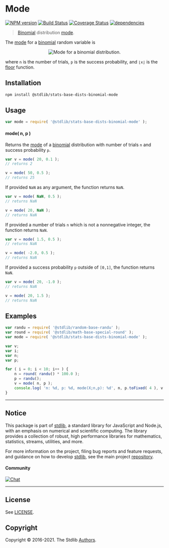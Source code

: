 <!--

@license Apache-2.0

Copyright (c) 2018 The Stdlib Authors.

Licensed under the Apache License, Version 2.0 (the "License");
you may not use this file except in compliance with the License.
You may obtain a copy of the License at

   http://www.apache.org/licenses/LICENSE-2.0

Unless required by applicable law or agreed to in writing, software
distributed under the License is distributed on an "AS IS" BASIS,
WITHOUT WARRANTIES OR CONDITIONS OF ANY KIND, either express or implied.
See the License for the specific language governing permissions and
limitations under the License.

-->

# Mode

[![NPM version][npm-image]][npm-url] [![Build Status][test-image]][test-url] [![Coverage Status][coverage-image]][coverage-url] [![dependencies][dependencies-image]][dependencies-url]

> [Binomial][binomial-distribution] distribution [mode][mode].

<!-- Section to include introductory text. Make sure to keep an empty line after the intro `section` element and another before the `/section` close. -->

<section class="intro">

The [mode][mode] for a [binomial][binomial-distribution] random variable is

<!-- <equation class="equation" label="eq:binomial_mode" align="center" raw="\operatorname{mode}\left( X \right) = \lfloor (n+1)p \rfloor" alt="Mode for a binomial distribution."> -->

<div class="equation" align="center" data-raw-text="\operatorname{mode}\left( X \right) = \lfloor (n+1)p \rfloor" data-equation="eq:binomial_mode">
    <img src="https://cdn.jsdelivr.net/gh/stdlib-js/stdlib@51534079fef45e990850102147e8945fb023d1d0/lib/node_modules/@stdlib/stats/base/dists/binomial/mode/docs/img/equation_binomial_mode.svg" alt="Mode for a binomial distribution.">
    <br>
</div>

<!-- </equation> -->

where `n` is the number of trials, `p` is the success probability, and `⌊x⌋` is the [floor][floor] function.

</section>

<!-- /.intro -->

<!-- Package usage documentation. -->

<section class="installation">

## Installation

```bash
npm install @stdlib/stats-base-dists-binomial-mode
```

</section>

<section class="usage">

## Usage

```javascript
var mode = require( '@stdlib/stats-base-dists-binomial-mode' );
```

#### mode( n, p )

Returns the [mode][mode] of a [binomial][binomial-distribution] distribution with number of trials `n` and success probability `p`.

```javascript
var v = mode( 20, 0.1 );
// returns 2

v = mode( 50, 0.5 );
// returns 25
```

If provided `NaN` as any argument, the function returns `NaN`.

```javascript
var v = mode( NaN, 0.5 );
// returns NaN

v = mode( 20, NaN );
// returns NaN
```

If provided a number of trials `n` which is not a nonnegative integer, the function returns `NaN`.

```javascript
var v = mode( 1.5, 0.5 );
// returns NaN

v = mode( -2.0, 0.5 );
// returns NaN
```

If provided a success probability `p` outside of `[0,1]`, the function returns `NaN`.

```javascript
var v = mode( 20, -1.0 );
// returns NaN

v = mode( 20, 1.5 );
// returns NaN
```

</section>

<!-- /.usage -->

<!-- Package usage notes. Make sure to keep an empty line after the `section` element and another before the `/section` close. -->

<section class="notes">

</section>

<!-- /.notes -->

<!-- Package usage examples. -->

<section class="examples">

## Examples

<!-- eslint no-undef: "error" -->

```javascript
var randu = require( '@stdlib/random-base-randu' );
var round = require( '@stdlib/math-base-special-round' );
var mode = require( '@stdlib/stats-base-dists-binomial-mode' );

var v;
var i;
var n;
var p;

for ( i = 0; i < 10; i++ ) {
    n = round( randu() * 100.0 );
    p = randu();
    v = mode( n, p );
    console.log( 'n: %d, p: %d, mode(X;n,p): %d', n, p.toFixed( 4 ), v.toFixed( 4 ) );
}
```

</section>

<!-- /.examples -->

<!-- Section to include cited references. If references are included, add a horizontal rule *before* the section. Make sure to keep an empty line after the `section` element and another before the `/section` close. -->

<section class="references">

</section>

<!-- /.references -->

<!-- Section for all links. Make sure to keep an empty line after the `section` element and another before the `/section` close. -->


<section class="main-repo" >

* * *

## Notice

This package is part of [stdlib][stdlib], a standard library for JavaScript and Node.js, with an emphasis on numerical and scientific computing. The library provides a collection of robust, high performance libraries for mathematics, statistics, streams, utilities, and more.

For more information on the project, filing bug reports and feature requests, and guidance on how to develop [stdlib][stdlib], see the main project [repository][stdlib].

#### Community

[![Chat][chat-image]][chat-url]

---

## License

See [LICENSE][stdlib-license].


## Copyright

Copyright &copy; 2016-2021. The Stdlib [Authors][stdlib-authors].

</section>

<!-- /.stdlib -->

<!-- Section for all links. Make sure to keep an empty line after the `section` element and another before the `/section` close. -->

<section class="links">

[npm-image]: http://img.shields.io/npm/v/@stdlib/stats-base-dists-binomial-mode.svg
[npm-url]: https://npmjs.org/package/@stdlib/stats-base-dists-binomial-mode

[test-image]: https://github.com/stdlib-js/stats-base-dists-binomial-mode/actions/workflows/test.yml/badge.svg
[test-url]: https://github.com/stdlib-js/stats-base-dists-binomial-mode/actions/workflows/test.yml

[coverage-image]: https://img.shields.io/codecov/c/github/stdlib-js/stats-base-dists-binomial-mode/main.svg
[coverage-url]: https://codecov.io/github/stdlib-js/stats-base-dists-binomial-mode?branch=main

[dependencies-image]: https://img.shields.io/david/stdlib-js/stats-base-dists-binomial-mode.svg
[dependencies-url]: https://david-dm.org/stdlib-js/stats-base-dists-binomial-mode/main

[chat-image]: https://img.shields.io/gitter/room/stdlib-js/stdlib.svg
[chat-url]: https://gitter.im/stdlib-js/stdlib/

[stdlib]: https://github.com/stdlib-js/stdlib

[stdlib-authors]: https://github.com/stdlib-js/stdlib/graphs/contributors

[stdlib-license]: https://raw.githubusercontent.com/stdlib-js/stats-base-dists-binomial-mode/main/LICENSE

[binomial-distribution]: https://en.wikipedia.org/wiki/Binomial_distribution

[floor]: https://en.wikipedia.org/wiki/Floor_and_ceiling_functions

[mode]: https://en.wikipedia.org/wiki/Mode_%28statistics%29

</section>

<!-- /.links -->
